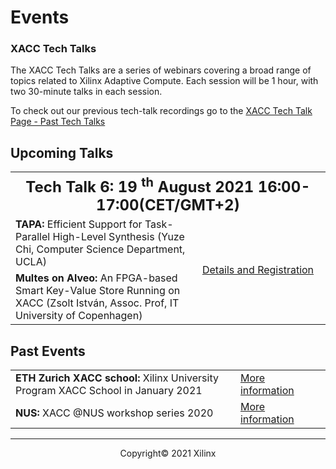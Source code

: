 

# Events

### XACC Tech Talks

The XACC Tech Talks are a series of webinars covering a broad range of topics related to Xilinx Adaptive Compute. Each session will be 1 hour, with two 30-minute talks in each session. 

To check out our previous tech-talk recordings go to the <a href="./xacc_tech_talks.html#past-talks">XACC Tech Talk Page - Past Tech Talks</a>



## Upcoming Talks
<table class="responsive">
  <tr>
    <th style="text-align:center; vertical-align:middle" colspan="2">
      <font size="+2">
        <strong>Tech Talk 6: 19 <sup>th</sup> August 2021 16:00-17:00(CET/GMT+2) </strong>
      </font>
    </th>
  </tr>
  <tr>
    <td style>
      <strong>TAPA:</strong> Efficient Support for Task-Parallel High-Level Synthesis (Yuze Chi, Computer Science Department, UCLA)
    </td>
    <td style="text-align:center; vertical-align:middle" rowspan="2" width="200">
      <a href="./xacc_tech_talks.html#xacc-tech-talk-6">Details and Registration</a>
    </td>
  </tr>
  <tr>
    <td>
      <strong>Multes on Alveo:</strong> An FPGA-based Smart Key-Value Store Running on XACC (Zsolt István, Assoc. Prof, IT University of Copenhagen)
    </td>
  </tr>
</table>


## Past Events

<table class="responsive">
  <tr>
    <td width="800">
      <strong>ETH Zurich XACC school: </strong>Xilinx University Program XACC School in January 2021
    </td>
    <td width="200">
      <a href="xup_ethxacc_school_2021.html">More information</a>
    </td>
  </tr>
  <tr>
    <td>
      <strong>NUS: </strong>XACC @NUS workshop series 2020
    </td>
    <td>
      <a href="https://xaccnus.github.io/">More information</a>
    </td>
  </tr>
</table>



---------------------------------------

<p align="center">Copyright&copy; 2021 Xilinx</p>
